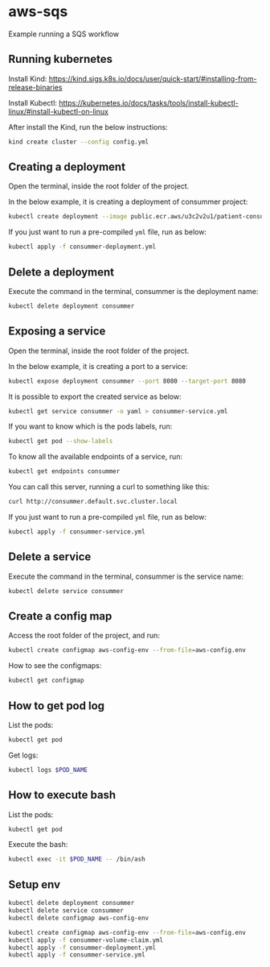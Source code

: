 # aws-sqs
Example running a SQS workflow

## Running kubernetes

Install Kind: https://kind.sigs.k8s.io/docs/user/quick-start/#installing-from-release-binaries


Install Kubectl: https://kubernetes.io/docs/tasks/tools/install-kubectl-linux/#install-kubectl-on-linux


After install the Kind, run the below instructions:
``` sh
kind create cluster --config config.yml
```

## Creating a deployment

Open the terminal, inside the root folder of the project.

In the below example, it is creating a deployment of consummer project:
``` sh
kubectl create deployment --image public.ecr.aws/u3c2v2u1/patient-consummer:latest --dry-run -o yaml consummer > consummer-deployment.yml
```

If you just want to run a pre-compiled `yml` file, run as below:
```sh
kubectl apply -f consummer-deployment.yml
```

## Delete a deployment

Execute the command in the terminal, consummer is the deployment name:
```sh
kubectl delete deployment consummer
```

## Exposing a service

Open the terminal, inside the root folder of the project.

In the below example, it is creating a port to a service:
``` sh
kubectl expose deployment consummer --port 8080 --target-port 8080
```

It is possible to export the created service as below:
```sh
kubectl get service consummer -o yaml > consummer-service.yml
```

If you want to know which is the pods labels, run:
```sh
kubectl get pod --show-labels
```

To know all the available endpoints of a service, run:
```sh
kubectl get endpoints consummer
```

You can call this server, running a curl to something like this:
```sh
curl http://consummer.default.svc.cluster.local
```

If you just want to run a pre-compiled `yml` file, run as below:
```sh
kubectl apply -f consummer-service.yml
```

## Delete a service

Execute the command in the terminal, consummer is the service name:
```sh
kubectl delete service consummer
```

## Create a config map

Access the root folder of the project, and run:
```sh
kubectl create configmap aws-config-env --from-file=aws-config.env
```

How to see the configmaps:
```sh
kubectl get configmap
```

## How to get pod log

List the pods:
```sh
kubectl get pod
```

Get logs:
```sh
kubectl logs $POD_NAME
```

## How to execute bash

List the pods:
```sh
kubectl get pod
```

Execute the bash:
```sh
kubectl exec -it $POD_NAME -- /bin/ash
```

## Setup env

```sh
kubectl delete deployment consummer
kubectl delete service consummer
kubectl delete configmap aws-config-env

kubectl create configmap aws-config-env --from-file=aws-config.env
kubectl apply -f consummer-volume-claim.yml
kubectl apply -f consummer-deployment.yml
kubectl apply -f consummer-service.yml
```
